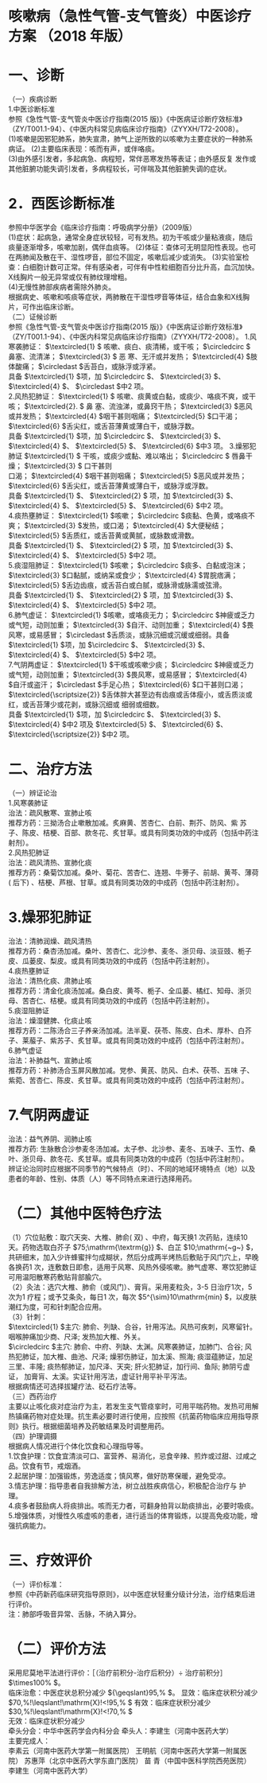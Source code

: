 # 咳嗽病（急性气管-支气管炎）中医诊疗方案 （2018 年版）  
# 一、诊断  
（一）疾病诊断  
1.中医诊断标准  
参照《急性气管-支气管炎中医诊疗指南(2015 版)》《中医病证诊断疗效标准》（ZY/T001.1-94）、《中医内科常见病临床诊疗指南》（ZYYXH/T72-2008）。  
(1)咳嗽是因邪犯肺系，肺失宣肃，肺气上逆所致的以咳嗽为主要症状的一种肺系病证。 
(2)主要临床表现：咳而有声，或伴咯痰。  
(3)由外感引发者，多起病急、病程短，常伴恶寒发热等表证；由外感反复 发作或其他脏腑功能失调引发者，多病程较长，可伴喘及其他脏腑失调的症状。  
# 2．西医诊断标准  
参照中华医学会《临床诊疗指南：呼吸病学分册》（2009版）  
(1)症状：起病急，通常全身症状较轻，可有发热。初为干咳或少量粘液痰，随后痰量逐渐增多，咳嗽加剧，偶伴血痰等。 (2)体征：查体可无明显阳性表现。也可在两肺闻及散在干、湿性啰音，部位不固定，咳嗽后减少或消失。 (3)实验室检查：白细胞计数可正常。伴有感染者，可伴有中性粒细胞百分比升高，血沉加快。X线胸片一般无异常或仅有肺纹理增粗。  
(4)无慢性肺部疾病者需除外肺炎。  
根据病史、咳嗽和咳痰等症状，两肺散在干湿性啰音等体征，结合血象和X线胸片，可作出临床诊断。  
（二）证候诊断  
参照《急性气管-支气管炎中医诊疗指南(2015 版)》《中医病证诊断疗效标准》（ZY/T001.1-94）、《中医内科常见病临床诊疗指南》（ZYYXH/T72-2008）。 1.风寒袭肺证： $\textcircled{1} $ 咳嗽、痰白、痰清稀，或干咳；  $\circledcirc $ 鼻塞、流清涕；  $\textcircled{3} $ 恶 寒、无汗或并发热； $\textcircled{4} $肢体酸痛； $\circledast $舌苔白，或脉浮或浮紧。  
具备 $\textcircled{1} $项，加 $\circledcirc $、 $\textcircled{3} $、 $\textcircled{4} $、 $\circledast $中2 项。  
2.风热犯肺证： $\textcircled{1} $ 咳嗽、痰黄或白黏，或痰少、咯痰不爽，或干咳；  $\textcircled{2}. $ 鼻 塞、流浊涕，或鼻窍干热； $\textcircled{3} $恶风或并发热； $\textcircled{4} $咽干甚则咽痛； $\textcircled{5} $口干渴； $\textcircled{6} $舌尖红，或舌苔薄黄或薄白干，或脉浮数。  
具备 $\textcircled{1} $项，加 $\circledcirc $、 $\textcircled{3} $、 $\textcircled{4} $、 $\textcircled{5} $、 $\textcircled{6} $中3 项。 3.燥邪犯肺证 $\textcircled{1} $ 干咳，或痰少或黏、难以咯出；  $\circledcirc $ 唇鼻干燥；  $\textcircled{3} $ 口干甚则  
口渴； $\textcircled{4} $咽干甚则咽痛； $\textcircled{5} $恶风或并发热； $\textcircled{6} $舌尖红，或舌苔薄黄或薄白干，或脉浮或浮数。  
具备 $\textcircled{1} $、 $\textcircled{2} $ 项，加 $\textcircled{3} $、 $\textcircled{4} $、 $\textcircled{5} $、 $\textcircled{6} $中2 项。  
4.痰热壅肺证： $\textcircled{1} $咳嗽； $\circledcirc $痰黏、色黄，或咯痰不爽； $\textcircled{3} $发热，或口渴；
$\textcircled{4} $大便秘结； $\textcircled{5} $舌质红，或舌苔黄或黄腻，或脉数或滑数。  
具备 $\textcircled{1} $、 $\textcircled{2} $ 项，加 $\textcircled{3} $、 $\textcircled{4} $、 $\textcircled{5} $中2 项。  
5.痰湿阻肺证： $\textcircled{1} $咳嗽； $\circledcirc $痰多、白黏或泡沫； $\textcircled{3} $口黏腻，或纳呆或食少； 
$\textcircled{4} $胃脘痞满； $\textcircled{5} $舌边齿痕，或舌苔白或白腻，或脉滑或脉濡或弦滑。  
具备 $\textcircled{1} $、 $\textcircled{2} $ 项，加 $\textcircled{3} $、 $\textcircled{4} $、 $\textcircled{5} $中2 项。  
6.肺气虚证： $\textcircled{1} $咳嗽，或咯痰无力； $\circledcirc $神疲或乏力或气短，动则加重； $\textcircled{3} $自汗、动则加重； $\textcircled{4} $畏风寒，或易感冒； $\circledast $舌质淡，或脉沉细或沉缓或细弱。具备 $\textcircled{1} $项，加 $\circledcirc $、 $\textcircled{3} $、 $\textcircled{4} $、 $\textcircled{5} $中2 项。  
7.气阴两虚证： $\textcircled{1} $干咳或咳嗽少痰； $\circledcirc $神疲或乏力或气短，动则加重； $\textcircled{3} $畏风寒，或易感冒； $\textcircled{4} $自汗或盗汗； $\circledast $手足心热； $\textcircled{6} $口干甚则口渴； $\textcircled{\scriptsize{2}} $舌体胖大甚至边有齿痕或舌体瘦小，或舌质淡或红，或舌苔薄少或花剥，或脉沉细或 细弱或细数。  
具备 $\textcircled{1} $项，加 $\circledcirc $、 $\textcircled{3} $、 $\textcircled{4} $中2 项及 $\textcircled{5} $、 $\textcircled{6} $、 $\textcircled{\scriptsize{2}} $中2 项。  
# 二、治疗方法  
（一）辨证论治  
1.风寒袭肺证  
治法：疏风散寒、宣肺止咳  
推荐方药：三拗汤合止嗽散加减。炙麻黄、苦杏仁、白前、荆芥、防风、紫 苏子、陈皮、桔梗、百部、款冬花、炙甘草。或具有同类功效的中成药（包括中药注射剂）。  
2.风热犯肺证  
治法：疏风清热、宣肺化痰  
推荐方药：桑菊饮加减。桑叶、菊花、苦杏仁、连翘、牛蒡子、前胡、黄芩、薄荷 ( 后下) 、桔梗、芦根、甘草。或具有同类功效的中成药（包括中药注射剂）。  
# 3.燥邪犯肺证  
治法：清肺润燥、疏风清热  
推荐方药：桑杏汤加减。桑叶、苦杏仁、北沙参、麦冬、浙贝母、淡豆豉、栀子皮、瓜蒌皮、梨皮。或具有同类功效的中成药（包括中药注射剂）。  
4.痰热壅肺证  
治法：清热化痰、肃肺止咳  
推荐方药：清金化痰汤加减。桑白皮、黄芩、栀子、全瓜蒌、橘红、知母、浙贝母、苦杏仁、桔梗。或具有同类功效的中成药（包括中药注射剂）。  
5.痰湿阻肺证  
治法：燥湿健脾、化痰止咳  
推荐方药：二陈汤合三子养亲汤加减。法半夏、茯苓、陈皮、白术、厚朴、白芥子、莱菔子、紫苏子、炙甘草。或具有同类功效的中成药（包括中药注射剂）。  
6.肺气虚证  
治法：补肺益气、宣肺止咳  
推荐方药：补肺汤合玉屏风散加减。党参、黄芪、防风、白术、茯苓、五味 子、紫菀、苦杏仁、陈皮、炙甘草。或具有同类功效的中成药（包括中药注射剂）。  
# 7.气阴两虚证  
治法：益气养阴、润肺止咳  
推荐方药: 生脉散合沙参麦冬汤加减。太子参、北沙参、麦冬、五味子、玉竹、桑叶、浙贝母、款冬花、炙甘草。或具有同类功效的中成药（包括中药注射剂）。  
辨证论治同时应根据不同季节的气候特点（时）、不同的地域环境特点（地）以及患者的年龄、性别、体质（人）等不同特点来进行选择用药。  
# （二）其他中医特色疗法  
（1）穴位贴敷：取穴天突、大椎、肺俞( 双) 、中府，每天换1 次药贴，连续10 天。药物选取白芥子 $75\;\mathrm{\textrm{g}} $、白芷 $10\;\mathrm{~g~} $，共研细末，加入少许蜂蜜拌匀成糊状，然后分成两半烤热后敷贴于风门穴上，早晚各换药1 次，连敷数日即愈，适用于风寒、风热外侵咳嗽。肺气虚寒、寒饮犯肺证可用温阳散寒药敷贴背部腧穴。  
（2）灸法：选穴大椎、肺俞（或风门）、膏肓。采用麦粒灸，3-5 日治疗1次，5 次为1 疗程；或予艾条灸，每日1 次，每次 $5^{\sim}10\mathrm{min} $，以皮肤潮红为度，可和针刺配合应用。  
（3）针刺：  
$\textcircled{1} $主穴: 肺俞、列缺、合谷，针用泻法。风热可疾刺，风寒留针。咽喉肿痛加少商、尺泽; 发热加大椎、外关。  
$\circledcirc $主穴: 肺俞、中府、列缺、太渊。风寒袭肺证，加肺门、合谷; 风热犯肺证，加大椎、曲池、尺泽; 燥邪伤肺证，加太溪、照海; 痰湿蕴肺证，加足三里、丰隆; 痰热郁肺证，加尺泽、天突; 肝火犯肺证，加行间、鱼际; 肺阴亏虚证， 加膏肓、太溪。实证针用泻法，虚证针用平补平泻法。  
根据病情还可选择拔罐疗法、砭石疗法等。  
（三）西药治疗  
主要以止咳化痰对症治疗为主，若发生支气管痉挛时，可用平喘药物。发热可用解热镇痛药物对症处理。抗生素必要时进行使用，应按照《抗菌药物临床应用指导原则》执行。根据细菌培养及药敏结果及时调整用药。  
（四）护理调摄  
根据病人情况进行个体化饮食和心理指导等。  
1.饮食护理：饮食宜清淡可口、富营养、易消化，忌食辛辣、煎炸或过甜、过咸之品。饮食有节，戒烟酒。  
2.起居护理：加强锻炼，劳逸适度；慎风寒，做好防寒保暖，避免受凉。  
3.情志护理：指导患者自我排解方法，树立战胜疾病信心，积极配合治疗与 护理。  
4.痰多者鼓励病人将痰排出。咳而无力者，可翻身拍背以助痰排出，必要时吸痰。  
5.增强体质，对慢性久咳虚咳的患者，进行适当的体育锻炼，以提高免疫功能，增强抗病能力。  
# 三、疗效评价  
（一）评价标准：  
参照《中药新药临床研究指导原则》，以中医症状轻重分级计分法，治疗结束后进行评价。  
注：肺部呼吸音异常、舌脉，不纳入算分。  
# （二）评价方法  
采用尼莫地平法进行评价：［（治疗前积分-治疗后积分）÷ 治疗前积分］ $\times100\% $。  
临床治愈：中医症状总积分减少 ${\geqslant}95\,\% $。  显效：临床症状积分减少 $70\,\%\!\leqslant\!\mathrm{X}\!<\!95\,\% $ 有效：临床症状积分减少 $30\,\%\!\leqslant\!\mathrm{X}\!<\!70\,\% $  
无效：临床症状积分减少  
牵头分会：中华中医药学会内科分会 牵头人：李建生（河南中医药大学）  
主要完成人：  
李素云（河南中医药大学第一附属医院） 王明航（河南中医药大学第一附属医院） 苏惠萍（北京中医药大学东直门医院） 苗  青（中国中医科学院西苑医院） 李建生（河南中医药大学）  